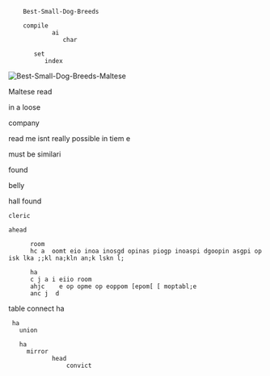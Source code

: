         Best-Small-Dog-Breeds
        
        compile
                ai 
                   char

           set 
              index

![Best-Small-Dog-Breeds-Maltese](https://github.com/user-attachments/assets/f7cb6d2c-e3fe-4703-bb31-f8ec8b97a6bc)

Maltese read

 in a loose

 company

 read me isnt really possible in tiem e 

  must be similari

  found

  belly

hall
    found

    cleric 

    ahead 

          room 
          hc a  oomt eio inoa inosgd opinas piogp inoaspi dgoopin asgpi op isk lka ;;kl na;kln an;k lskn l;

          ha 
          c j a i eiio room 
          ahjc    e op opme op eoppom [epom[ [ moptabl;e 
          anc j  d
table 
     connect 
     ha 

     ha
       union 

       ha
         mirror 
                head 
                    convict
